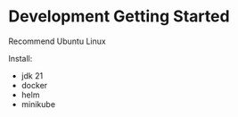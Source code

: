 # Development Getting Started

Recommend Ubuntu Linux

Install:

 - jdk 21
 - docker
 - helm
 - minikube